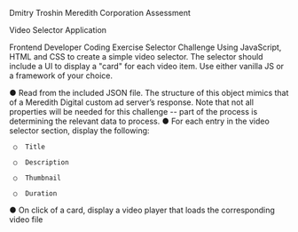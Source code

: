 Dmitry Troshin Meredith Corporation Assessment

Video Selector Application

Frontend Developer Coding Exercise 
Selector Challenge 
Using JavaScript, HTML and CSS to create a simple video selector. The selector should include a UI to display a "card" for each video item. Use either vanilla JS or a framework of your choice.  

●	Read from the included JSON file. The structure of this object mimics that of a Meredith Digital custom ad server’s response. Note that not all properties will be needed for this challenge -- part of the process is determining the relevant data to process.
●	For each entry in the video selector section, display the following:

     ○	Title

     ○	Description

     ○	Thumbnail

     ○	Duration

●	On click of a card, display a video player that loads the corresponding video file
